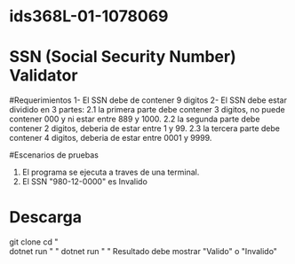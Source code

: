 # ids368L-01-1078069

# SSN (Social Security Number) Validator

#Requerimientos
1- El SSN debe de contener 9 digitos
2- El SSN debe estar dividido en 3 partes:
     2.1 la primera parte debe contener 3 digitos, no puede contener 000 y ni estar entre 889 y 1000.
     2.2 la segunda parte debe contener 2 digitos, deberia de estar entre 1 y 99.
     2.3 la tercera parte debe contener 4 digitos, deberia de estar entre 0001 y 9999.

#Escenarios de pruebas

1. El programa se ejecuta a traves de una terminal.
2. El SSN "980-12-0000" es Invalido


# Descarga

git clone 
cd "\
dotnet run "  "
dotnet run "  "
Resultado debe mostrar "Valido" o "Invalido"
